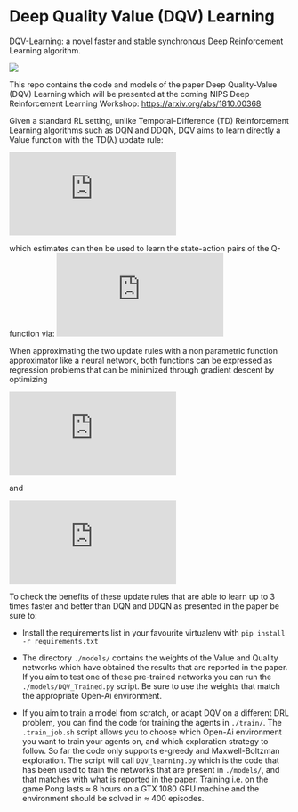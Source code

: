 # Deep Quality Value (DQV) Learning
DQV-Learning: a novel faster and stable synchronous Deep Reinforcement Learning algorithm.

![](https://user-images.githubusercontent.com/14283557/46071343-165d7b80-c180-11e8-8b23-37cfecb96534.jpg)

This repo contains the code and models of the paper Deep Quality-Value (DQV) Learning which will be presented at the coming NIPS Deep Reinforcement Learning Workshop: https://arxiv.org/abs/1810.00368

Given a standard RL setting, unlike Temporal-Difference (TD) Reinforcement Learning algorithms such as DQN and DDQN, DQV aims to learn directly a Value function with the TD(λ) update rule:

![](https://latex.codecogs.com/gif.latex?V%28s_t%29%3A%3D%20V%28s_t%29%20&plus;%20%5Calpha%20%5Cbig%5B%20r_%7Bt%7D%20&plus;%20%5Cgamma%20V%28s_%7Bt&plus;1%7D%29%20-%20V%28s_t%29%20%5Cbig%5D)

which estimates can then be used to learn the state-action pairs of the Q-function via:
![](https://latex.codecogs.com/gif.latex?Q%28s_%7Bt%7D%2C%20a_%7Bt%7D%29%3A%3D%20Q%28s_%7Bt%7D%2C%20a_%7Bt%7D%29%20&plus;%20%5Calpha%20%5Cbig%5Br_%7Bt%7D%20&plus;%20%5Cgamma%20V%28s_%7Bt&plus;1%7D%29%20-%20Q%28s_%7Bt%7D%2C%20a_%7Bt%7D%29%20%5Cbig%5D)

When approximating the two update rules with a non parametric function approximator like a neural network, both functions can be expressed as regression problems that can be minimized through gradient descent by optimizing

![](https://latex.codecogs.com/gif.latex?L_%7B%5CPhi%7D%20%3D%20%5Cmathds%7BE%7D%20%5Cbig%5B%28r_%7Bt%7D%20&plus;%20%5Cgamma%20V%28s_%7Bt&plus;1%7D%2C%20%5CPhi%29%20-%20V%28s_%7Bt%7D%2C%20%5CPhi%29%29%5E%7B2%7D%5Cbig%5D%2C)

and

![](https://latex.codecogs.com/gif.latex?L_%7B%5Ctheta%7D%20%3D%20%5Cmathds%7BE%7D%20%5Cbig%5B%28r_%7Bt%7D%20&plus;%20%5Cgamma%20V%28s_%7Bt&plus;1%7D%2C%20%5CPhi%29%20-%20Q%28s_%7Bt%7D%2C%20a_%7Bt%7D%2C%20%5Ctheta%29%29%5E%7B2%7D%5Cbig%5D)

To check the benefits of these update rules that are able to learn up to 3 times faster and better than DQN and DDQN as presented in the paper be sure to:

  * Install the requirements list in your favourite virtualenv with `pip install -r requirements.txt`

  * The directory `./models/` contains the weights of the Value and Quality networks which have obtained the results that are reported in the paper. If you aim to test one of these pre-trained networks you can run the `./models/DQV_Trained.py` script. Be sure to use the weights that match the appropriate Open-Ai environment. 
  
  * If you aim to train a model from scratch, or adapt DQV on a different DRL problem, you can find the code for training the agents in `./train/`. The `.train_job.sh` script allows you to choose which Open-Ai environment you want to train your agents on, and which exploration strategy to follow. So far the code only supports e-greedy and Maxwell-Boltzman exploration. The script will call `DQV_learning.py` which is the code that has been used to train the networks that are present in `./models/`, and that matches with what is reported in the paper. Training i.e. on the game Pong lasts ≈ 8 hours on a GTX 1080 GPU machine and the environment should be solved in ≈ 400 episodes.
